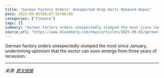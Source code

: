 ```yaml
---
title: "German Factory Orders’ Unexpected Drop Hurts Rebound Hopes"
date: 2025-09-05T06:07:55+08:00
categories: ["finance"]
tags: []
summary: "German factory orders unexpectedly slumped the most since January, undermining optimism that the sector can soon emerge from three years of recession."
source_url: "https://www.bloomberg.com/news/articles/2025-09-05/german-factory-orders-unexpectedly-plummet-dimming-rebound-hope"
---
```


German factory orders unexpectedly slumped the most since January, undermining optimism that the sector can soon emerge from three years of recession.

---

*来源: [原文链接](https://www.bloomberg.com/news/articles/2025-09-05/german-factory-orders-unexpectedly-plummet-dimming-rebound-hope)*
